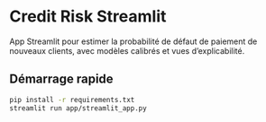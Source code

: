 # Credit Risk Streamlit

App Streamlit pour estimer la probabilité de défaut de paiement de nouveaux clients, avec modèles calibrés et vues d’explicabilité.

## Démarrage rapide
```bash
pip install -r requirements.txt
streamlit run app/streamlit_app.py
